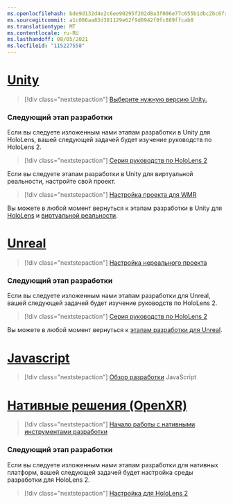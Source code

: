 ```yaml
---
ms.openlocfilehash: bde9d132d4e2c6ee90295f202d8a3f006e77c655b1dbc2bc6fa9da1aed9d6e33
ms.sourcegitcommit: a1c086aa83d381129e62f9d8942f0fc889ffcab0
ms.translationtype: MT
ms.contentlocale: ru-RU
ms.lasthandoff: 08/05/2021
ms.locfileid: "115227558"
---
```

# <a name="unity"></a>[Unity](#tab/unity)

> [!div class="nextstepaction"]
> [Выберите нужную версию Unity.](../unity/choosing-unity-version.md)

### <a name="next-development-checkpoint"></a>Следующий этап разработки

Если вы следуете изложенным нами этапам разработки в Unity для HoloLens, вашей следующей задачей будет изучение руководств по HoloLens 2.

> [!div class="nextstepaction"]
> [Серия руководств по HoloLens 2](../unity/tutorials/mr-learning-base-01.md)

Если вы следуете этапам разработки в Unity для виртуальной реальности, настройте свой проект.

> [!div class="nextstepaction"]
> [Настройка проекта для WMR](../unity/configure-unity-project.md)

Вы можете в любой момент вернуться к этапам разработки в Unity для [HoloLens](../unity/unity-development-overview.md#1-getting-started) и [виртуальной реальности](../unity/unity-development-wmr-overview.md#1-getting-started).

# <a name="unreal"></a>[Unreal](#tab/unreal)

> [!div class="nextstepaction"]
> [Настройка нереального проекта](../unreal/unreal-project-setup.md)

### <a name="next-development-checkpoint"></a>Следующий этап разработки

Если вы следуете изложенным нами этапам разработки для Unreal, вашей следующей задачей будет изучение руководств по HoloLens 2.

> [!div class="nextstepaction"]
> [Серия руководств по HoloLens 2](../unreal/tutorials/unreal-uxt-ch1.md)

Вы можете в любой момент вернуться к [этапам разработки для Unreal](../unreal/unreal-development-overview.md#1-getting-started).

# <a name="javascript"></a>[Javascript](#tab/javascript)

> [!div class="nextstepaction"]
> [](../native/directx-development-overview.md)[Обзор разработки](../javascript/javascript-development-overview.md) JavaScript 

# <a name="native-openxr"></a>[Нативные решения (OpenXR)](#tab/native)

> [!div class="nextstepaction"]
> [Начало работы с нативными инструментами разработки](../native/directx-development-overview.md)

### <a name="next-development-checkpoint"></a>Следующий этап разработки

Если вы следуете изложенным нами этапам разработки для нативных платформ, вашей следующей задачей будет настройка среды разработки для HoloLens 2.

> [!div class="nextstepaction"]
> [Настройка для HoloLens 2](../native/openxr-getting-started.md#getting-started-with-openxr-for-hololens-2)
